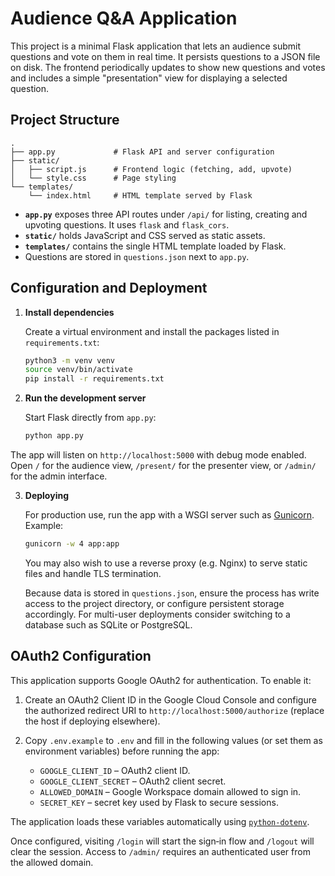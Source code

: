 # Audience Q&A Application

This project is a minimal Flask application that lets an audience submit
questions and vote on them in real time. It persists questions to a JSON
file on disk. The frontend periodically updates to show new questions and
votes and includes a simple "presentation" view for displaying a selected
question.

## Project Structure

```
.
├── app.py             # Flask API and server configuration
├── static/
│   ├── script.js      # Frontend logic (fetching, add, upvote)
│   └── style.css      # Page styling
└── templates/
    └── index.html     # HTML template served by Flask
```

- **`app.py`** exposes three API routes under `/api/` for listing,
  creating and upvoting questions. It uses `flask` and `flask_cors`.
- **`static/`** holds JavaScript and CSS served as static assets.
- **`templates/`** contains the single HTML template loaded by Flask.
- Questions are stored in `questions.json` next to `app.py`.

## Configuration and Deployment

1. **Install dependencies**

   Create a virtual environment and install the packages listed in
   `requirements.txt`:

   ```bash
   python3 -m venv venv
   source venv/bin/activate
   pip install -r requirements.txt
   ```

2. **Run the development server**

   Start Flask directly from `app.py`:

   ```bash
   python app.py
   ```

  The app will listen on `http://localhost:5000` with debug mode enabled.
  Open `/` for the audience view, `/present/` for the presenter view, or
  `/admin/` for the admin interface.

3. **Deploying**

   For production use, run the app with a WSGI server such as
   [Gunicorn](https://gunicorn.org/). Example:

   ```bash
   gunicorn -w 4 app:app
   ```

   You may also wish to use a reverse proxy (e.g. Nginx) to serve static
   files and handle TLS termination.

   Because data is stored in `questions.json`, ensure the process has
   write access to the project directory, or configure persistent
   storage accordingly. For multi-user deployments consider switching to
   a database such as SQLite or PostgreSQL.

## OAuth2 Configuration

This application supports Google OAuth2 for authentication. To enable it:

1. Create an OAuth2 Client ID in the Google Cloud Console and configure the
   authorized redirect URI to `http://localhost:5000/authorize` (replace the
   host if deploying elsewhere).
2. Copy `.env.example` to `.env` and fill in the following values (or set them
   as environment variables) before running the app:

   - `GOOGLE_CLIENT_ID` – OAuth2 client ID.
   - `GOOGLE_CLIENT_SECRET` – OAuth2 client secret.
   - `ALLOWED_DOMAIN` – Google Workspace domain allowed to sign in.
   - `SECRET_KEY` – secret key used by Flask to secure sessions.

The application loads these variables automatically using
[`python-dotenv`](https://github.com/theskumar/python-dotenv).

Once configured, visiting `/login` will start the sign‑in flow and `/logout`
will clear the session. Access to `/admin/` requires an authenticated user
from the allowed domain.
